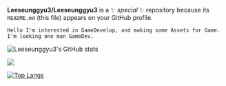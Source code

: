 **Leeseunggyu3/Leeseunggyu3** is a ✨ _special_ ✨ repository because its `README.md` (this file) appears on your GitHub profile.

    Hello I'm interested in GameDevelop, and making some Assets for Game.
    I'm looking one man GameDev.
![Leeseunggyu3's GitHub stats](https://github-readme-stats.vercel.app/api?username=Leeseunggyu3&show_icons=true&theme=tokyonight)

<img src="https://img.shields.io/badge/-C%23-000000?logo=Csharp&style=flat&logoColor=Purple">

[![Top Langs](https://github-readme-stats.vercel.app/api/top-langs/?username=Leeseunggyu3&layout=compact)](https://github.com/anuraghazra/github-readme-stats)

